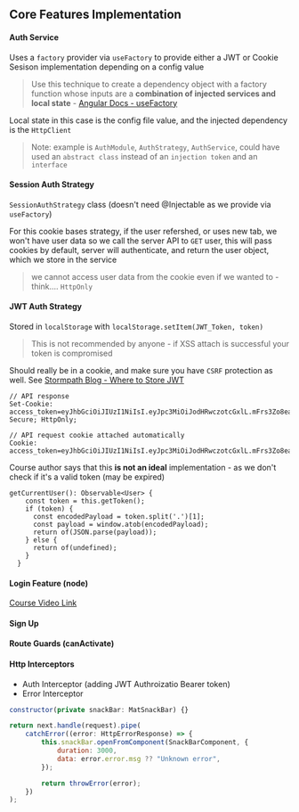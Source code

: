 ## Core Features Implementation

#### Auth Service

Uses a `factory` provider via `useFactory` to provide either a JWT or Cookie Sesison implementation depending on a config value

> Use this technique to create a dependency object with a factory function whose inputs are a **combination of injected services and local state** - [Angular Docs - useFactory](https://angular.io/guide/dependency-injection-in-action#factory-providers-usefactory)

Local state in this case is the config file value, and the injected dependency is the `HttpClient`

> Note: example is `AuthModule`, `AuthStrategy`, `AuthService`, could have used an `abstract class` instead of an `injection token` and an `interface`

#### Session Auth Strategy

`SessionAuthStrategy` class (doesn't need @Injectable as we provide via `useFactory`)

For this cookie bases strategy, if the user refershed, or uses new tab, we won't have user data so we call the server API to `GET` user, this will pass cookies by default, server will authenticate, and return the user object, which we store in the service

> we cannot access user data from the cookie even if we wanted to - think.... `HttpOnly`

#### JWT Auth Strategy

Stored in `localStorage` with `localStorage.setItem(JWT_Token, token)`

> This is not recommended by anyone - if XSS attach is successful your token is compromised

Should really be in a cookie, and make sure you have `CSRF` protection as well. See [Stormpath Blog - Where to Store JWT](https://stormpath.com/blog/where-to-store-your-jwts-cookies-vs-html5-web-storage)

```
// API response
Set-Cookie: access_token=eyJhbGciOiJIUzI1NiIsI.eyJpc3MiOiJodHRwczotcGxlL.mFrs3Zo8eaSNcxiNfvRh9dqKP4F1cB; Secure; HttpOnly;

// API request cookie attached automatically
Cookie: access_token=eyJhbGciOiJIUzI1NiIsI.eyJpc3MiOiJodHRwczotcGxlL.mFrs3Zo8eaSNcxiNfvRh9dqKP4F1cB;
```

Course author says that this **is not an ideal** implementation - as we don't check if it's a valid token (may be expired)

```
getCurrentUser(): Observable<User> {
    const token = this.getToken();
    if (token) {
      const encodedPayload = token.split('.')[1];
      const payload = window.atob(encodedPayload);
      return of(JSON.parse(payload));
    } else {
      return of(undefined);
    }
  }
```

#### Login Feature (node)

[Course Video Link](https://angular-academy.teachable.com/courses/751289/lectures/15180701)

#### Sign Up

#### Route Guards (canActivate)

#### Http Interceptors

- Auth Interceptor (adding JWT Authroizatio Bearer token)
- Error Interceptor

```javascript
constructor(private snackBar: MatSnackBar) {}

return next.handle(request).pipe(
    catchError((error: HttpErrorResponse) => {
        this.snackBar.openFromComponent(SnackBarComponent, {
            duration: 3000,
            data: error.error.msg ?? "Unknown error",
        });

        return throwError(error);
    })
);
```
